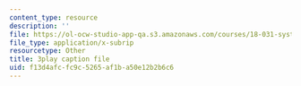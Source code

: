 ```yaml
---
content_type: resource
description: ''
file: https://ol-ocw-studio-app-qa.s3.amazonaws.com/courses/18-031-system-functions-and-the-laplace-transform-spring-2019/f13d4afcfc9c5265af1ba50e12b2b6c6_5HfMEUO9vlY.vtt
file_type: application/x-subrip
resourcetype: Other
title: 3play caption file
uid: f13d4afc-fc9c-5265-af1b-a50e12b2b6c6
---
```

